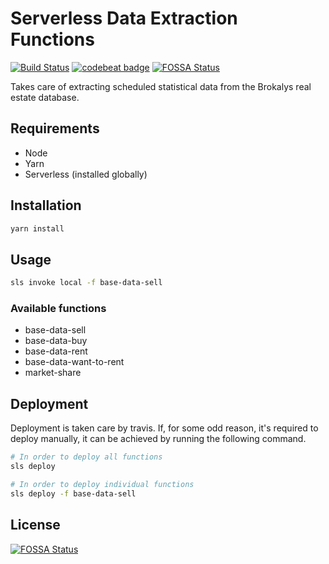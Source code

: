 # Serverless Data Extraction Functions

[![Build Status](https://travis-ci.org/brokalys/sls-data-extraction.svg?branch=master)](https://travis-ci.org/brokalys/sls-data-extraction)
[![codebeat badge](https://codebeat.co/badges/d08012a9-e6bb-4b70-8113-37f4a31b6f6d)](https://codebeat.co/projects/github-com-brokalys-sls-data-extraction-master)
[![FOSSA Status](https://app.fossa.io/api/projects/git%2Bgithub.com%2Fbrokalys%2Fsls-data-extraction.svg?type=shield)](https://app.fossa.io/projects/git%2Bgithub.com%2Fbrokalys%2Fsls-data-extraction?ref=badge_shield)

Takes care of extracting scheduled statistical data from the Brokalys real estate database.

## Requirements
- Node
- Yarn
- Serverless (installed globally)

## Installation
```sh
yarn install
```

## Usage
```sh
sls invoke local -f base-data-sell
```

### Available functions
- base-data-sell
- base-data-buy
- base-data-rent
- base-data-want-to-rent
- market-share

## Deployment
Deployment is taken care by travis. If, for some odd reason, it's required to deploy manually, it can be achieved by running the following command.

```sh
# In order to deploy all functions
sls deploy

# In order to deploy individual functions
sls deploy -f base-data-sell
```


## License
[![FOSSA Status](https://app.fossa.io/api/projects/git%2Bgithub.com%2Fbrokalys%2Fsls-data-extraction.svg?type=large)](https://app.fossa.io/projects/git%2Bgithub.com%2Fbrokalys%2Fsls-data-extraction?ref=badge_large)